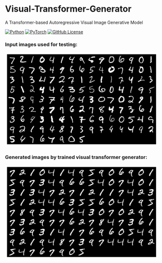 # Visual-Transformer-Generator
A Transformer-based Autoregressive Visual Image Generative Model

[![Python](https://img.shields.io/badge/Python-3.9%2B-blue)](https://www.python.org/)
[![PyTorch](https://img.shields.io/badge/PyTorch-2.0%2B-orange)](https://pytorch.org/)
[![GitHub License](https://img.shields.io/badge/license-MIT-blue.svg)](LICENSE)

### Input images used for testing:
![Input images used for testing](models/images/input_images.png)

### Generated images by trained visual transformer generator:
![Input images used for testing](models/images/generated_images.png)
